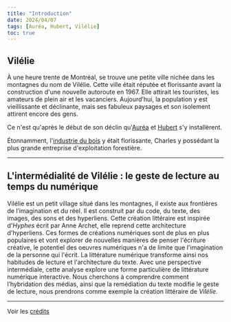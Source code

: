 ```yaml
---
title: "Introduction"
date: 2024/04/07
tags: [Auréa, Hubert, Vilélie]
toc: true
---
```


## Vilélie

À une heure trente de Montréal, se trouve une petite ville nichée dans les montagnes du nom de Vilélie. Cette ville était réputée et
florissante avant la construction d'une nouvelle autoroute en 1967. Elle attirait les touristes, les amateurs de plein air et les vacanciers. Aujourd’hui, la population y est vieillissante et déclinante, mais ses fabuleux paysages et son isolement attirent encore des gens. 

Ce n'est qu'après le début de son déclin qu'[Auréa](https://cgermain97.github.io/Feu-de-Foret/aur%C3%A9a/) et [Hubert](https://cgermain97.github.io/Feu-de-Foret/hubert/) s'y installèrent. 

Étonnamment, l'[industrie du bois](https://cgermain97.github.io/Feu-de-Foret/post5/) y était florissante, Charles y possédant la plus grande entreprise d'exploitation forestière.

---

## L'intermédialité de Vilélie  : le geste de lecture au temps du numérique

Vilélie est un petit village situé dans les montagnes, il existe aux frontières de l’imagination et du réel. Il est construit par du code, du texte, des images, des sons et des hyperliens. Cette création littéraire est inspirée d'*Hyphes* écrit par Anne Archet, elle reprend cette architecture d'hyperliens. Ces formes de créations numériques sont de plus en plus populaires et vont explorer de nouvelles manières de penser l'écriture créative, le potentiel des oeuvres numériques n'a de limite que l'imagination de la personne qui l'écrit. La littérature numérique transforme ainsi nos habitudes de lecture et l'architecture du texte. Avec une perspective intermédiale, cette analyse explore une forme particulière de littérature numérique interactive. Nous cherchons à comprendre comment l’hybridation des médias, ainsi que la remédiation du texte modifie le geste de lecture, nous prendrons comme exemple la création littéraire de *Vilélie*.

---

Voir les [crédits](https://cgermain97.github.io/Feu-de-Foret/cr%C3%A9dits/)
